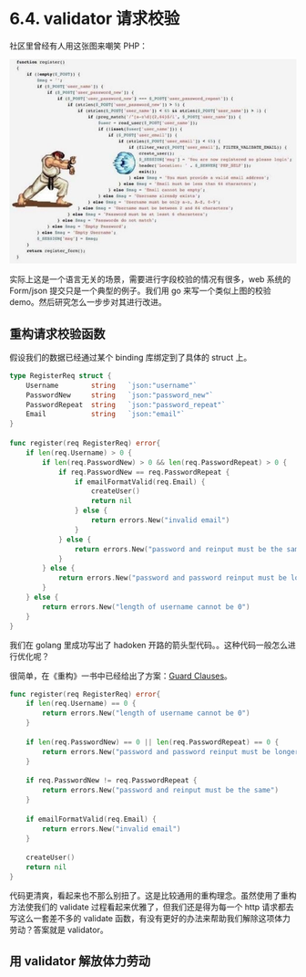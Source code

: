 # 6.4. validator 请求校验

社区里曾经有人用这张图来嘲笑 PHP：

![validate 流程](../images/ch6-04-validate.jpg)

实际上这是一个语言无关的场景，需要进行字段校验的情况有很多，web 系统的 Form/json 提交只是一个典型的例子。我们用 go 来写一个类似上图的校验 demo。然后研究怎么一步步对其进行改进。

## 重构请求校验函数

假设我们的数据已经通过某个 binding 库绑定到了具体的 struct 上。

```go
type RegisterReq struct {
    Username        string   `json:"username"`
    PasswordNew     string   `json:"password_new"`
    PasswordRepeat  string   `json:"password_repeat"`
    Email           string   `json:"email"`
}

func register(req RegisterReq) error{
    if len(req.Username) > 0 {
        if len(req.PasswordNew) > 0 && len(req.PasswordRepeat) > 0 {
            if req.PasswordNew == req.PasswordRepeat {
                if emailFormatValid(req.Email) {
                    createUser()
                    return nil
                } else {
                    return errors.New("invalid email")
                }
            } else {
                return errors.New("password and reinput must be the same")
            }
        } else {
            return errors.New("password and password reinput must be longer than 0")
        }
    } else {
        return errors.New("length of username cannot be 0")
    }
}
```

我们在 golang 里成功写出了 hadoken 开路的箭头型代码。。这种代码一般怎么进行优化呢？

很简单，在《重构》一书中已经给出了方案：[Guard Clauses](https://refactoring.com/catalog/replaceNestedConditionalWithGuardClauses.html)。

```go
func register(req RegisterReq) error{
    if len(req.Username) == 0 {
        return errors.New("length of username cannot be 0")
    }

    if len(req.PasswordNew) == 0 || len(req.PasswordRepeat) == 0 {
        return errors.New("password and password reinput must be longer than 0")
    }

    if req.PasswordNew != req.PasswordRepeat {
        return errors.New("password and reinput must be the same")
    }

    if emailFormatValid(req.Email) {
        return errors.New("invalid email")
    }

    createUser()
    return nil
}
```

代码更清爽，看起来也不那么别扭了。这是比较通用的重构理念。虽然使用了重构方法使我们的 validate 过程看起来优雅了，但我们还是得为每一个 http 请求都去写这么一套差不多的 validate 函数，有没有更好的办法来帮助我们解除这项体力劳动？答案就是 validator。

## 用 validator 解放体力劳动

